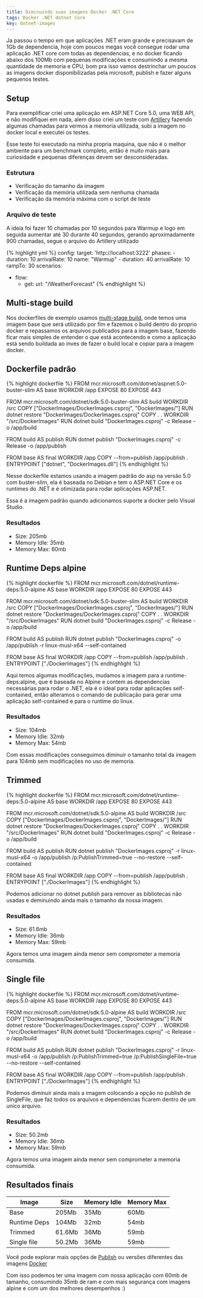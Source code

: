 ```yaml
---
title: Diminuindo suas imagens Docker .NET Core
tags: Docker .NET dotnet Core
key: dotnet-images
---
```


Ja passou o tempo em que aplicações .NET eram grande e precisavam de 1Gb de dependencia, hoje com poucos megas você consegue rodar uma aplicação .NET core com todas as dependencias, e no docker ficando abaixo dos 100Mb com pequenas modificações e consumindo a mesma quantidade de memoria e CPU, bom pra isso vamos destrinchar um poucos as imagens docker disponibilizadas pela microsoft, publish e fazer alguns pequenos testes.

## Setup

Para exemplificar criei uma aplicação em ASP.NET Core 5.0, uma WEB API, e não modifiquei em nada, alem disso criei um teste com [Artillery](artillery.io) fazendo algumas chamadas para vermos a memoria utilizada, subi a imagem no docker local e executei os testes.

Esse teste foi executado na minha propria maquina, que não é o melhor ambiente para um benchmark completo, então é muito mais para curiosidade e pequenas diferenças devem ser desconsideradas.

### Estrutura

- Verificação do tamanho da imagem
- Verificação da memória utilizada sem nenhuma chamada
- Verificação da memória máxima com o script de teste

### Arquivo de teste

A ideia foi fazer 10 chamadas por 10 segundos para Warmup e logo em seguida aumentar até 30 durante 40 segundos, gerando aproximadamente 900 chamadas, segue o arquivo do Artillery utilizado

{% highlight yml %}
config:
  target: 'http://localhost:3222'
  phases:
    - duration: 10
      arrivalRate: 10
      name: "Warmup"
    - duration: 40
      arrivalRate: 10
      rampTo: 30
scenarios:
  - flow:
    - get:
        url: "/WeatherForecast"
{% endhighlight %}

## Multi-stage build

Nos dockerfiles de exemplo usamos [multi-stage build](https://docs.docker.com/develop/develop-images/multistage-build/), onde temos uma imagem base que será utilizado por fim e fazemos o build dentro do proprio docker e repassamos os arquivos publicados para a imagem base, fazendo ficar mais simples de entender o que está acontecendo e como a aplicação está sendo buildada ao inves de fazer o build local e copiar para a imagem docker.

## Dockerfile padrão

{% highlight dockerfile %}
FROM mcr.microsoft.com/dotnet/aspnet:5.0-buster-slim AS base
WORKDIR /app
EXPOSE 80
EXPOSE 443

FROM mcr.microsoft.com/dotnet/sdk:5.0-buster-slim AS build
WORKDIR /src
COPY ["DockerImages/DockerImages.csproj", "DockerImages/"]
RUN dotnet restore "DockerImages/DockerImages.csproj"
COPY . .
WORKDIR "/src/DockerImages"
RUN dotnet build "DockerImages.csproj" -c Release -o /app/build

FROM build AS publish
RUN dotnet publish "DockerImages.csproj" -c Release -o /app/publish

FROM base AS final
WORKDIR /app
COPY --from=publish /app/publish .
ENTRYPOINT ["dotnet", "DockerImages.dll"]
{% endhighlight %}

Nesse dockerfile estamos usando a imagem padrão do asp na versão 5.0 com buster-slim, ela é baseada no Debian e tem o ASP.NET Core e os runtimes do .NET e é otimizada para rodar aplicações ASP.NET.

Essa é a imagem padrão quando adicionamos suporte a docker pelo Visual Studio.

### Resultados

- Size: 205mb
- Memory Idle: 35mb
- Memory Max: 60mb

## Runtime Deps alpine

{% highlight dockerfile %}
FROM mcr.microsoft.com/dotnet/runtime-deps:5.0-alpine AS base
WORKDIR /app
EXPOSE 80
EXPOSE 443

FROM mcr.microsoft.com/dotnet/sdk:5.0-buster-slim AS build
WORKDIR /src
COPY ["DockerImages/DockerImages.csproj", "DockerImages/"]
RUN dotnet restore "DockerImages/DockerImages.csproj"
COPY . .
WORKDIR "/src/DockerImages"
RUN dotnet build "DockerImages.csproj" -c Release -o /app/build

FROM build AS publish
RUN dotnet publish "DockerImages.csproj" -o /app/publish -r linux-musl-x64 --self-contained

FROM base AS final
WORKDIR /app
COPY --from=publish /app/publish .
ENTRYPOINT ["./DockerImages"]
{% endhighlight %}

Aqui temos algumas modificações, mudamos a imagem para a runtime-deps:alpine, que é baseada no Alpine e contem as dependencias necessárias para rodar o .NET, ela é o ideal para rodar aplicações self-contained, então alteramos o comando de publicação para gerar uma aplicação self-contained e para o runtime do linux.

### Resultados

- Size: 104mb
- Memory Idle: 32mb
- Memory Max: 54mb

Com essas modificações conseguimos diminuir o tamanho total da imagem para 104mb sem modificações no uso de memoria.

## Trimmed

{% highlight dockerfile %}
FROM mcr.microsoft.com/dotnet/runtime-deps:5.0-alpine AS base
WORKDIR /app
EXPOSE 80
EXPOSE 443

FROM mcr.microsoft.com/dotnet/sdk:5.0-alpine AS build
WORKDIR /src
COPY ["DockerImages/DockerImages.csproj", "DockerImages/"]
RUN dotnet restore "DockerImages/DockerImages.csproj"
COPY . .
WORKDIR "/src/DockerImages"
RUN dotnet build "DockerImages.csproj" -c Release -o /app/build

FROM build AS publish
RUN dotnet publish "DockerImages.csproj" -r linux-musl-x64 -o /app/publish /p:PublishTrimmed=true --no-restore --self-contained

FROM base AS final
WORKDIR /app
COPY --from=publish /app/publish .
ENTRYPOINT ["./DockerImages"]
{% endhighlight %}

Podemos adicionar no dotnet publish para remover as bibliotecas não usadas e deminuindo ainda mais o tamanho da nossa imagem.

### Resultados

- Size: 61.6mb
- Memory Idle: 36mb
- Memory Max: 59mb

Agora temos uma imagem ainda menor sem comprometer a memoria consumida.

## Single file

{% highlight dockerfile %}
FROM mcr.microsoft.com/dotnet/runtime-deps:5.0-alpine AS base
WORKDIR /app
EXPOSE 80
EXPOSE 443

FROM mcr.microsoft.com/dotnet/sdk:5.0-alpine AS build
WORKDIR /src
COPY ["DockerImages/DockerImages.csproj", "DockerImages/"]
RUN dotnet restore "DockerImages/DockerImages.csproj"
COPY . .
WORKDIR "/src/DockerImages"
RUN dotnet build "DockerImages.csproj" -c Release -o /app/build

FROM build AS publish
RUN dotnet publish "DockerImages.csproj" -r linux-musl-x64 -o /app/publish /p:PublishTrimmed=true /p:PublishSingleFile=true --no-restore --self-contained

FROM base AS final
WORKDIR /app
COPY --from=publish /app/publish .
ENTRYPOINT ["./DockerImages"]
{% endhighlight %}

Podemos diminuir ainda mais a imagem colocando a opção no publish de SingleFile, que faz todos os arquivos e dependencias ficarem dentro de um unico arquivo.

### Resultados

- Size: 50.2mb
- Memory Idle: 36mb
- Memory Max: 59mb

Agora temos uma imagem ainda menor sem comprometer a memoria consumida.

## Resultados finais

| Image  | Size  | Memory Idle  | Memory Max |
|---|---|---|---|
|Base|205Mb|35Mb|60Mb|
|Runtime Deps|104Mb|32mb|54mb|
|Trimmed|61.6Mb|36Mb|59mb|
|Single file|50.2Mb|36Mb|59mb|

Você pode explorar mais opções de [Publish](https://docs.microsoft.com/pt-br/dotnet/core/tools/dotnet-publish) ou versões diferentes das imagens [Docker](https://github.com/dotnet/dotnet-docker)

Com isso podemos ter uma imagem com nossa aplicação com 60mb de tamanho, consumindo 35mb de ram e com mais segurança com imagens alpine e com um dos melhores desempenhos :)